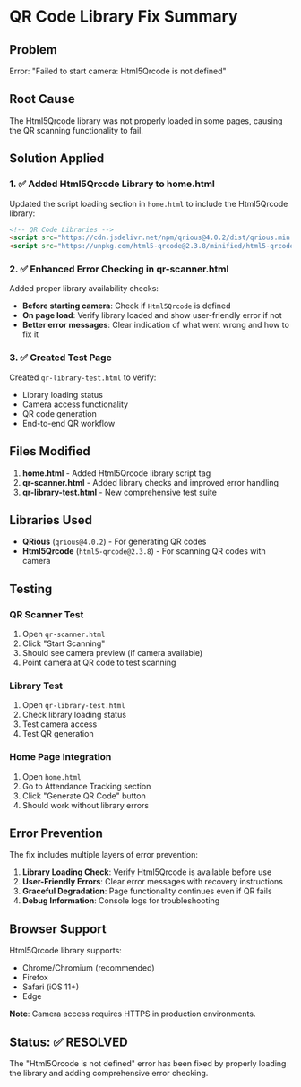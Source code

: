 # QR Code Library Fix Summary

## Problem
Error: "Failed to start camera: Html5Qrcode is not defined"

## Root Cause
The Html5Qrcode library was not properly loaded in some pages, causing the QR scanning functionality to fail.

## Solution Applied

### 1. ✅ Added Html5Qrcode Library to home.html
Updated the script loading section in `home.html` to include the Html5Qrcode library:

```html
<!-- QR Code Libraries -->
<script src="https://cdn.jsdelivr.net/npm/qrious@4.0.2/dist/qrious.min.js"></script>
<script src="https://unpkg.com/html5-qrcode@2.3.8/minified/html5-qrcode.min.js"></script>
```

### 2. ✅ Enhanced Error Checking in qr-scanner.html
Added proper library availability checks:

- **Before starting camera**: Check if `Html5Qrcode` is defined
- **On page load**: Verify library loaded and show user-friendly error if not
- **Better error messages**: Clear indication of what went wrong and how to fix it

### 3. ✅ Created Test Page
Created `qr-library-test.html` to verify:
- Library loading status
- Camera access functionality
- QR code generation
- End-to-end QR workflow

## Files Modified

1. **home.html** - Added Html5Qrcode library script tag
2. **qr-scanner.html** - Added library checks and improved error handling
3. **qr-library-test.html** - New comprehensive test suite

## Libraries Used

- **QRious** (`qrious@4.0.2`) - For generating QR codes
- **Html5Qrcode** (`html5-qrcode@2.3.8`) - For scanning QR codes with camera

## Testing

### QR Scanner Test
1. Open `qr-scanner.html`
2. Click "Start Scanning"
3. Should see camera preview (if camera available)
4. Point camera at QR code to test scanning

### Library Test
1. Open `qr-library-test.html`
2. Check library loading status
3. Test camera access
4. Test QR generation

### Home Page Integration
1. Open `home.html`
2. Go to Attendance Tracking section
3. Click "Generate QR Code" button
4. Should work without library errors

## Error Prevention

The fix includes multiple layers of error prevention:

1. **Library Loading Check**: Verify Html5Qrcode is available before use
2. **User-Friendly Errors**: Clear error messages with recovery instructions
3. **Graceful Degradation**: Page functionality continues even if QR fails
4. **Debug Information**: Console logs for troubleshooting

## Browser Support

Html5Qrcode library supports:
- Chrome/Chromium (recommended)
- Firefox
- Safari (iOS 11+)
- Edge

**Note**: Camera access requires HTTPS in production environments.

## Status: ✅ RESOLVED

The "Html5Qrcode is not defined" error has been fixed by properly loading the library and adding comprehensive error checking.

